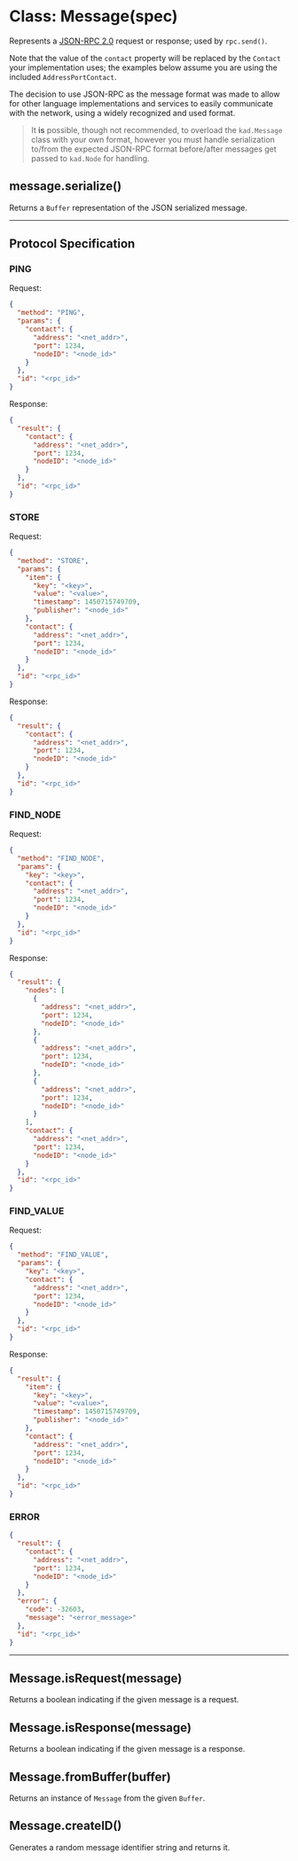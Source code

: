 Class: Message(spec)
====================

Represents a [JSON-RPC 2.0](http://www.jsonrpc.org/specification) request or
response; used by `rpc.send()`.

Note that the value of the `contact` property will be replaced by the `Contact`
your implementation uses; the examples below assume you are using the included
`AddressPortContact`.

The decision to use JSON-RPC as the message format was made to allow for other
language implementations and services to easily communicate with the network,
using a widely recognized and used format.

> It **is** possible, though not recommended, to overload the `kad.Message`
> class with your own format, however you must handle serialization to/from the
> expected JSON-RPC format before/after messages get passed to `kad.Node` for
> handling.

## message.serialize()

Returns a `Buffer` representation of the JSON serialized message.

---

## Protocol Specification

### PING

Request:

```json
{
  "method": "PING",
  "params": {
    "contact": {
      "address": "<net_addr>",
      "port": 1234,
      "nodeID": "<node_id>"
    }
  },
  "id": "<rpc_id>"
}
```

Response:

```json
{
  "result": {
    "contact": {
      "address": "<net_addr>",
      "port": 1234,
      "nodeID": "<node_id>"
    }
  },
  "id": "<rpc_id>"
}
```

### STORE

Request:

```json
{
  "method": "STORE",
  "params": {
    "item": {
      "key": "<key>",
      "value": "<value>",
      "timestamp": 1450715749709,
      "publisher": "<node_id>"
    },
    "contact": {
      "address": "<net_addr>",
      "port": 1234,
      "nodeID": "<node_id>"
    }
  },
  "id": "<rpc_id>"
}
```

Response:

```json
{
  "result": {
    "contact": {
      "address": "<net_addr>",
      "port": 1234,
      "nodeID": "<node_id>"
    }
  },
  "id": "<rpc_id>"
}
```

### FIND_NODE

Request:

```json
{
  "method": "FIND_NODE",
  "params": {
    "key": "<key>",
    "contact": {
      "address": "<net_addr>",
      "port": 1234,
      "nodeID": "<node_id>"
    }
  },
  "id": "<rpc_id>"
}
```

Response:

```json
{
  "result": {
    "nodes": [
      {
        "address": "<net_addr>",
        "port": 1234,
        "nodeID": "<node_id>"
      },
      {
        "address": "<net_addr>",
        "port": 1234,
        "nodeID": "<node_id>"
      },
      {
        "address": "<net_addr>",
        "port": 1234,
        "nodeID": "<node_id>"
      }
    ],
    "contact": {
      "address": "<net_addr>",
      "port": 1234,
      "nodeID": "<node_id>"
    }
  },
  "id": "<rpc_id>"
}
```

### FIND_VALUE

Request:

```json
{
  "method": "FIND_VALUE",
  "params": {
    "key": "<key>",
    "contact": {
      "address": "<net_addr>",
      "port": 1234,
      "nodeID": "<node_id>"
    }
  },
  "id": "<rpc_id>"
}
```

Response:

```json
{
  "result": {
    "item": {
      "key": "<key>",
      "value": "<value>",
      "timestamp": 1450715749709,
      "publisher": "<node_id>"
    },
    "contact": {
      "address": "<net_addr>",
      "port": 1234,
      "nodeID": "<node_id>"
    }
  },
  "id": "<rpc_id>"
}
```

### ERROR

```json
{
  "result": {
    "contact": {
      "address": "<net_addr>",
      "port": 1234,
      "nodeID": "<node_id>"
    }
  },
  "error": {
    "code": -32603,
    "message": "<error_message>"
  },
  "id": "<rpc_id>"
}
```

---

## Message.isRequest(message)

Returns a boolean indicating if the given message is a request.

## Message.isResponse(message)

Returns a boolean indicating if the given message is a response.

## Message.fromBuffer(buffer)

Returns an instance of `Message` from the given `Buffer`.

## Message.createID()

Generates a random message identifier string and returns it.
